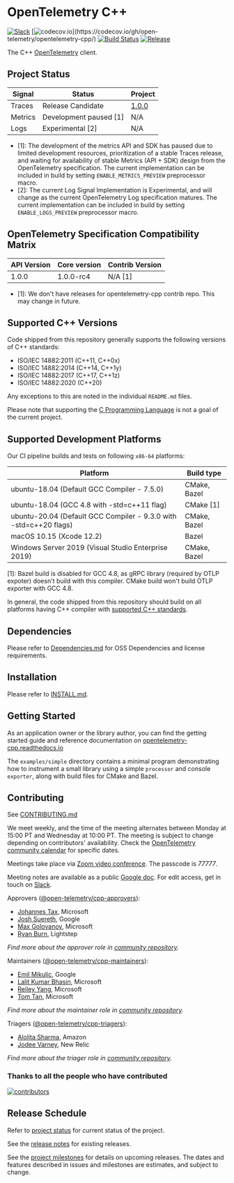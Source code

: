 # OpenTelemetry C++

[![Slack](https://img.shields.io/badge/slack-@cncf/otel/cpp-brightgreen.svg?logo=slack)](https://cloud-native.slack.com/archives/C01N3AT62SJ)
[![codecov.io](https://codecov.io/gh/open-telemetry/opentelemetry-cpp/branch/main/graphs/badge.svg?)](https://codecov.io/gh/open-telemetry/opentelemetry-cpp/)
[![Build
Status](https://github.com/open-telemetry/opentelemetry-cpp/actions/workflows/ci.yml/badge.svg?branch=main)](https://github.com/open-telemetry/opentelemetry-cpp/actions)
[![Release](https://img.shields.io/github/v/release/open-telemetry/opentelemetry-cpp?include_prereleases&style=)](https://github.com/open-telemetry/opentelemetry-cpp/releases/)

The C++ [OpenTelemetry](https://opentelemetry.io/) client.

## Project Status

| Signal  | Status                 | Project                                                                  |
| ------- | ---------------------- | ------------------------------------------------------------------------ |
| Traces  | Release Candidate      | [1.0.0](https://github.com/open-telemetry/opentelemetry-cpp/milestone/9) |
| Metrics | Development paused [1] | N/A                                                                      |
| Logs    | Experimental [2]       | N/A                                                                      |

* [1]: The development of the metrics API and SDK has paused due to limited development resources, prioritization of a stable Traces release, and waiting for availability of stable Metrics (API + SDK) design from the OpenTelemetry specification. The current implementation can be included in build by setting `ENABLE_METRICS_PREVIEW` preprocessor macro.
* [2]: The current Log Signal Implementation is Experimental, and will change as the current OpenTelemetry Log specification matures. The current implementation can be included in build by setting `ENABLE_LOGS_PREVIEW` preprocessor macro.

## OpenTelemetry Specification Compatibility Matrix

| API Version | Core version | Contrib Version         |
| ----------- |--------------|-------------------------|
| 1.0.0       | 1.0.0-rc4    | N/A [1]                 |

* [1]: We don't have releases for opentelemetry-cpp contrib repo. This may change in future.

## Supported C++ Versions

Code shipped from this repository generally supports the following versions of
C++ standards:

* ISO/IEC 14882:2011 (C++11, C++0x)
* ISO/IEC 14882:2014 (C++14, C++1y)
* ISO/IEC 14882:2017 (C++17, C++1z)
* ISO/IEC 14882:2020 (C++20)

Any exceptions to this are noted in the individual `README.md` files.

Please note that supporting the [C Programming
Language](https://en.wikipedia.org/wiki/C_(programming_language)) is not a goal
of the current project.

## Supported Development Platforms

 Our CI pipeline builds and tests on following `x86-64` platforms:

| Platform                                                            |   Build type  |
|---------------------------------------------------------------------|---------------|
| ubuntu-18.04 (Default GCC Compiler - 7.5.0)                         | CMake, Bazel  |
| ubuntu-18.04 (GCC 4.8 with -std=c++11 flag)                         | CMake [1]     |
| ubuntu-20.04 (Default GCC Compiler - 9.3.0 with -std=c++20 flags)   | CMake, Bazel  |
| macOS 10.15 (Xcode 12.2)                                            | Bazel         |
| Windows Server 2019 (Visual Studio Enterprise 2019)                 | CMake, Bazel  |

[1]: Bazel build is disabled for GCC 4.8, as gRPC library (required by OTLP expoter)
  doesn't build with this compiler. CMake build won't build OTLP exporter with GCC 4.8.

In general, the code shipped from this repository should build on all platforms
having C++ compiler with [supported C++ standards](#supported-c-versions).

## Dependencies

Please refer to [Dependencies.md](docs/dependencies.md) for OSS Dependencies and license requirements.

## Installation

Please refer to [INSTALL.md](./INSTALL.md).

## Getting Started

As an application owner or the library author, you can find the getting started guide and reference documentation on [opentelemetry-cpp.readthedocs.io](https://opentelemetry-cpp.readthedocs.io/en/latest/)

The `examples/simple` directory contains a minimal program demonstrating how to
instrument a small library using a simple `processor` and console `exporter`,
along with build files for CMake and Bazel.

## Contributing

See [CONTRIBUTING.md](CONTRIBUTING.md)

We meet weekly, and the time of the meeting alternates between Monday at 15:00
PT and Wednesday at 10:00 PT. The meeting is subject to change depending on
contributors' availability. Check the [OpenTelemetry community
calendar](https://calendar.google.com/calendar/embed?src=google.com_b79e3e90j7bbsa2n2p5an5lf60%40group.calendar.google.com)
for specific dates.

Meetings take place via [Zoom video conference](https://zoom.us/j/6729396170).
The passcode is _77777_.

Meeting notes are available as a public [Google
doc](https://docs.google.com/document/d/1i1E4-_y4uJ083lCutKGDhkpi3n4_e774SBLi9hPLocw/edit?usp=sharing).
For edit access, get in touch on
[Slack](https://cloud-native.slack.com/archives/C01N3AT62SJ).

Approvers
([@open-telemetry/cpp-approvers](https://github.com/orgs/open-telemetry/teams/cpp-approvers)):

* [Johannes Tax](https://github.com/pyohannes), Microsoft
* [Josh Suereth](https://github.com/jsuereth), Google
* [Max Golovanov](https://github.com/maxgolov), Microsoft
* [Ryan Burn](https://github.com/rnburn), Lightstep

*Find more about the approver role in [community
repository](https://github.com/open-telemetry/community/blob/main/community-membership.md#approver).*

Maintainers
([@open-telemetry/cpp-maintainers](https://github.com/orgs/open-telemetry/teams/cpp-maintainers)):

* [Emil Mikulic](https://github.com/g-easy), Google
* [Lalit Kumar Bhasin](https://github.com/lalitb), Microsoft
* [Reiley Yang](https://github.com/reyang), Microsoft
* [Tom Tan](https://github.com/ThomsonTan), Microsoft

*Find more about the maintainer role in [community
repository](https://github.com/open-telemetry/community/blob/main/community-membership.md#maintainer).*

Triagers
([@open-telemetry/cpp-triagers](https://github.com/orgs/open-telemetry/teams/cpp-triagers)):

* [Alolita Sharma](https://github.com/alolita), Amazon
* [Jodee Varney](https://github.com/jodeev), New Relic

*Find more about the triager role in [community
repository](https://github.com/open-telemetry/community/blob/main/community-membership.md#triager).*

### Thanks to all the people who have contributed

[![contributors](https://contributors-img.web.app/image?repo=open-telemetry/opentelemetry-cpp)](https://github.com/open-telemetry/opentelemetry-cpp/graphs/contributors)

## Release Schedule

Refer to [project status](#Project-Status) for current status of the project.

See the [release
notes](https://github.com/open-telemetry/opentelemetry-cpp/releases) for
existing releases.

See the [project
milestones](https://github.com/open-telemetry/opentelemetry-cpp/milestones) for
details on upcoming releases. The dates and features described in issues and
milestones are estimates, and subject to change.
